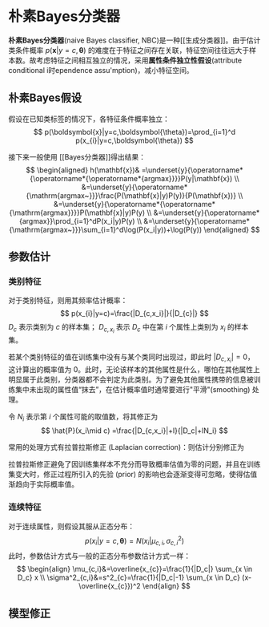 # 朴素Bayes分类器

**朴素Bayes分类器**(naive Bayes classifier, NBC)是一种[[生成分类器]]。由于估计类条件概率 $p(\boldsymbol{x}|y=c,\boldsymbol{\theta})$ 的难度在于特征之间存在关联，特征空间往往远大于样本数。故考虑特征之间相互独立的情况，采用**属性条件独立性假设**(attribute conditional i时ependence assu'mption)，减小特征空间。

## 朴素Bayes假设

假设在已知类标签的情况下，各特征条件概率独立：
$$ p(\boldsymbol{x}|y=c,\boldsymbol{\theta})=\prod_{i=1}^d p(x_{i}|y=c,\boldsymbol{\theta}) $$

接下来一般使用 [[Bayes分类器]]得出结果：
$$ 
\begin{aligned}
h(\mathbf{x})& =\underset{y}{\operatorname*{\operatorname*{\operatorname*{argmax}}}}P(y|\mathbf{x})  \\
&=\underset{y}{\operatorname*{\mathrm{argmax~}}}\frac{P(\mathbf{x}|y)P(y)}{P(\mathbf{x})} \\
&=\underset{y}{\operatorname*{\operatorname*{\mathrm{argmax}}}}P(\mathbf{x}|y)P(y) \\
&=\underset{y}{\operatorname*{argmax}}\prod_{i=1}^dP(x_i|y)P(y) \\
&=\underset{y}{\operatorname*{\mathrm{argmax~}}}\sum_{i=1}^d\log(P(x_i|y))+\log(P(y))
\end{aligned} 
$$

## 参数估计

### 类别特征

对于类别特征，则用其频率估计概率：
$$ p(x_{i}|y=c)=\frac{|D_{c,x_i}|}{|D_{c}|} $$
$D_c$ 表示类别为 $c$ 的样本集； $D_{c,x_i}$ 表示 $D_c$ 中在第 $i$ 个属性上类别为 $x_i$ 的样本集。

若某个类别特征的值在训练集中没有与某个类同时出现过，即此时 $|D_{c,x_i}|=0$，这计算出的概率值为 $0$。此时，无论该样本的其他属性是什么，哪怕在其他属性上明显属于此类别，分类器都不会判定为此类别。为了避免其他属性携带的信息被训练集中未出现的属性值“抹去”，在估计概率值时通常要进行"平滑"(smoothing) 处理。

令 $N_{i}$ 表示第 $i$ 个属性可能的取值数，将其修正为
$$ \hat{P}(x_i\mid c) =\frac{|D_{c,x_i}|+l}{|D_c|+lN_i}  $$


常用的处理方式有拉普拉斯修正 (Laplacian correction)：则估计分别修正为


拉普拉斯修正避免了因训练集样本不充分而导致概率估值为零的问题，并且在训练集变大时，修正过程所引入的先验 (prior) 的影响也会逐渐变得可忽略，使得估值渐趋向于实际概率值。

### 连续特征

对于连续属性，则假设其服从正态分布：
$$ p(x_{i}|y=c,\boldsymbol{\theta})=N(x_{i}|\mu_{c,i},\sigma^2_{c,i})$$
此时，参数估计方式与一般的正态分布参数估计方式一样：
$$ \begin{align}
\mu_{c,i}&=\overline{x_{c}}=\frac{1}{|D_c|} \sum_{x \in D_c} x \\
\sigma^2_{c,i}&=s^2_{c}=\frac{1}{|D_c|-1} \sum_{x \in D_c} (x-\overline{x_{c}})^2
\end{align} $$

## 模型修正


